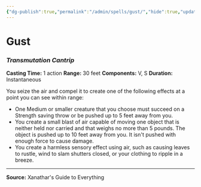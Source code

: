 ```yaml
---
{"dg-publish":true,"permalink":"/admin/spells/gust/","hide":true,"updated":"2025-08-11T11:53:30.886+01:00"}
---
```


# Gust
### *Transmutation Cantrip*
**Casting Time:** 1 action
**Range:** 30 feet
**Components:** V, S
**Duration:** Instantaneous

You seize the air and compel it to create one of the following effects at a point you can see within range:

- One Medium or smaller creature that you choose must succeed on a Strength saving throw or be pushed up to 5 feet away from you.
- You create a small blast of air capable of moving one object that is neither held nor carried and that weighs no more than 5 pounds. The object is pushed up to 10 feet away from you. It isn't pushed with enough force to cause damage.
- You create a harmless sensory effect using air, such as causing leaves to rustle, wind to slam shutters closed, or your clothing to ripple in a breeze.

---
**Source:** Xanathar's Guide to Everything